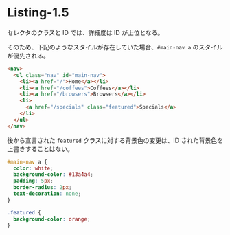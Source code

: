 # Listing-1.5

セレクタのクラスと ID では、詳細度は ID が上位となる。

そのため、下記のようなスタイルが存在していた場合、`#main-nav a` のスタイルが優先される。

```html
<nav>
  <ul class="nav" id="main-nav">
    <li><a href="/">Home</a></li>
    <li><a href="/coffees">Coffees</a></li>
    <li><a href="/browsers">Browsers</a></li>
    <li>
      <a href="/specials" class="featured">Specials</a>
    </li>
  </ul>
</nav>
```

後から宣言された `featured` クラスに対する背景色の変更は、ID された背景色を上書きすることはない。

```css
#main-nav a {
  color: white;
  background-color: #13a4a4;
  padding: 5px;
  border-radius: 2px;
  text-decoration: none;
}

.featured {
  background-color: orange;
}
```
